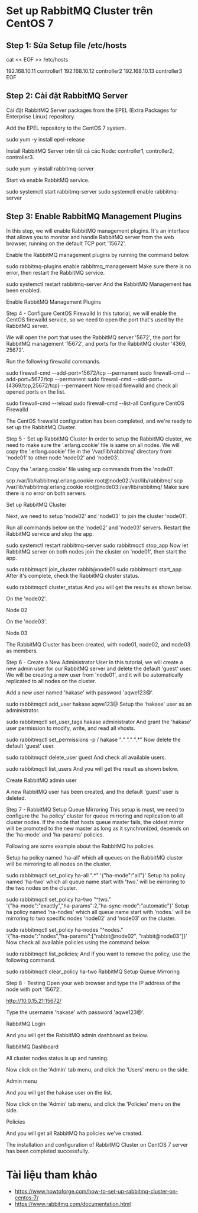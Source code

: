 # Set up RabbitMQ Cluster trên CentOS 7
## Step 1: Sửa Setup file /etc/hosts

cat << EOF >> /etc/hosts

192.168.10.11 controller1
192.168.10.12 controller2
192.168.10.13 controller3
EOF

## Step 2: Cài đặt RabbitMQ Server

Cài đặt RabbitMQ Server packages from the EPEL (Extra Packages for Enterprise Linux) repository.

Add the EPEL repository to the CentOS 7 system.

sudo yum -y install epel-release

Install RabbitMQ Server trên tất cả các Node: controller1, controller2, controller3.

sudo yum -y install rabbitmq-server

Start và enable RabbitMQ service.

sudo systemctl start rabbitmq-server
sudo systemctl enable rabbitmq-server

## Step 3: Enable RabbitMQ Management Plugins

In this step, we will enable RabbitMQ management plugins. It's an interface that allows you to monitor and handle RabbitMQ server from the web browser, running on the default TCP port '15672'.

Enable the RabbitMQ management plugins by running the command below.

sudo rabbitmq-plugins enable rabbitmq_management
Make sure there is no error, then restart the RabbitMQ service.

sudo systemctl restart rabbitmq-server
And the RabbitMQ Management has been enabled.

Enable RabbitMQ Management Plugins

Step 4 - Configure CentOS Firewalld
In this tutorial, we will enable the CentOS firewalld service, so we need to open the port that's used by the RabbitMQ server.

We will open the port that uses the RabbitMQ server '5672', the port for RabbitMQ management '15672', and ports for the RabbitMQ cluster '4369, 25672'.

Run the following firewalld commands.

sudo firewall-cmd --add-port=15672/tcp --permanent
sudo firewall-cmd --add-port=5672/tcp --permanent
sudo firewall-cmd --add-port={4369/tcp,25672/tcp} --permanent
Now reload firewalld and check all opened ports on the list.

sudo firewall-cmd --reload
sudo firewall-cmd --list-all
Configure CentOS Firewalld

The CentOS firewalld configuration has been completed, and we're ready to set up the RabbitMQ Cluster.

Step 5 - Set up RabbitMQ Cluster
In order to setup the RabbitMQ cluster, we need to make sure the '.erlang.cookie' file is same on all nodes. We will copy the '.erlang.cookie' file in the '/var/lib/rabbitmq' directory from 'node01' to other node 'node02' and 'node03'.

Copy the '.erlang.cookie' file using scp commands from the 'node01'.

scp /var/lib/rabbitmq/.erlang.cookie root@node02:/var/lib/rabbitmq/
scp /var/lib/rabbitmq/.erlang.cookie root@node03:/var/lib/rabbitmq/
Make sure there is no error on both servers.

Set up RabbitMQ Cluster

Next, we need to setup 'node02' and 'node03' to join the cluster 'node01'.

Run all commands below on the 'node02' and 'node03' servers.
Restart the RabbitMQ service and stop the app.

sudo systemctl restart rabbitmq-server
sudo rabbitmqctl stop_app
Now let RabbitMQ server on both nodes join the cluster on 'node01', then start the app.

sudo rabbitmqctl join_cluster rabbit@node01
sudo rabbitmqctl start_app
After it's complete, check the RabbitMQ cluster status.

sudo rabbitmqctl cluster_status
And you will get the results as shown below.

On the 'node02'.

Node 02

On the 'node03'.

Node 03

The RabbitMQ Cluster has been created, with node01, node02, and node03 as members.

Step 6 - Create a New Administrator User
In this tutorial, we will create a new admin user for our RabbitMQ server and delete the default 'guest' user. We will be creating a new user from 'node01', and it will be automatically replicated to all nodes on the cluster.

Add a new user named 'hakase' with password 'aqwe123@'.

sudo rabbitmqctl add_user hakase aqwe123@
Setup the 'hakase' user as an administrator.

sudo rabbitmqctl set_user_tags hakase administrator
And grant the 'hakase' user permission to modify, write, and read all vhosts.

sudo rabbitmqctl set_permissions -p / hakase ".*" ".*" ".*"
Now delete the default 'guest' user.

sudo rabbitmqctl delete_user guest
And check all available users.

sudo rabbitmqctl list_users
And you will get the result as shown below.

Create RabbitMQ admin user

A new RabbitMQ user has been created, and the default 'guest' user is deleted.

Step 7 - RabbitMQ Setup Queue Mirroring
This setup is must, we need to configure the 'ha policy' cluster for queue mirroring and replication to all cluster nodes. If the node that hosts queue master fails, the oldest mirror will be promoted to the new master as long as it synchronized, depends on the 'ha-mode' and 'ha-params' policies.

Following are some example about the RabbitMQ ha policies.

Setup ha policy named 'ha-all' which all queues on the RabbitMQ cluster will be mirroring to all nodes on the cluster.

sudo rabbitmqctl set_policy ha-all ".*" '{"ha-mode":"all"}'
Setup ha policy named 'ha-two' which all queue name start with 'two.' will be mirroring to the two nodes on the cluster.

sudo rabbitmqctl set_policy ha-two "^two\." \
   '{"ha-mode":"exactly","ha-params":2,"ha-sync-mode":"automatic"}'
Setup ha policy named 'ha-nodes' which all queue name start with 'nodes.' will be mirroring to two specific nodes 'node02' and 'node03' on the cluster.

sudo rabbitmqctl set_policy ha-nodes "^nodes\." \
   '{"ha-mode":"nodes","ha-params":["rabbit@node02", "rabbit@node03"]}'
Now check all available policies using the command below.

sudo rabbitmqctl list_policies;
And if you want to remove the policy, use the following command.

sudo rabbitmqctl clear_policy ha-two
RabbitMQ Setup Queue Mirroring

Step 8 - Testing
Open your web browser and type the IP address of the node with port '15672'.

http://10.0.15.21:15672/

Type the username 'hakase' with password 'aqwe123@'.

RabbitMQ Login

And you will get the RabbitMQ admin dashboard as below.

RabbitMQ Dashboard

All cluster nodes status is up and running.

Now click on the 'Admin' tab menu, and click the 'Users' menu on the side.

Admin menu

And you will get the hakase user on the list.

Now click on the 'Admin' tab menu, and click the 'Policies' menu on the side.

Policies

And you will get all RabbitMQ ha policies we've created.

The installation and configuration of RabbitMQ Cluster on CentOS 7 server has been completed successfully.

# Tài liệu tham khảo
- https://www.howtoforge.com/how-to-set-up-rabbitmq-cluster-on-centos-7/
- https://www.rabbitmq.com/documentation.html
